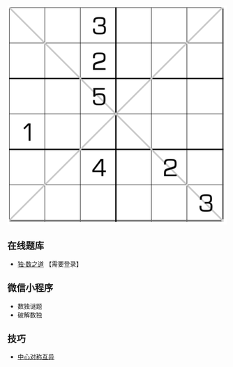 ![题](../../../../images/sudoku/6宫对角线数独.png)

## 在线题库
- [独·数之道](http://www.sudokufans.org.cn/lx/game.index.php?type=6x2) 【需要登录】

## 微信小程序
- 数独谜题
- 破解数独

## 技巧
- [中心对称互异](https://www.bilibili.com/read/cv10030783)

